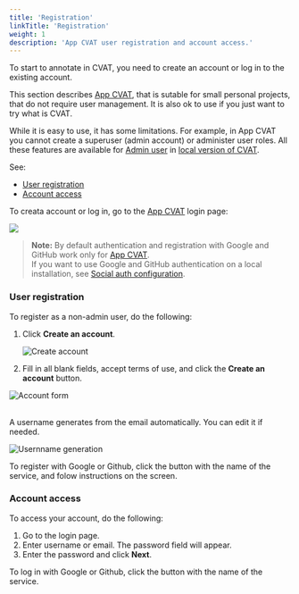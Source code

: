 ```yaml
---
title: 'Registration'
linkTitle: 'Registration'
weight: 1
description: 'App CVAT user registration and account access.'
---
```


To start to annotate in CVAT, you need to
create an account or log in to the existing account.

This section describes [App CVAT](https://app.cvat.ai/), that is sutable
for small personal projects, that do not require user management.
It is also ok to use if you just want to try what is CVAT.

While it is easy to use, it has some limitations.
For example, in App CVAT you cannot create a superuser (admin account)
or administer user roles. All these features are available
for [Admin user](/docs/administration/basics/admin-account/) in
[local version of CVAT](/docs/administration/basics/installation/).

See:

- [User registration](#user-registration)
- [Account access](#account-access)

To creata account or log in, go to the [App CVAT](https://app.cvat.ai/) login page:

![](/images/image001.jpg)

> **Note:** By default authentication and registration with Google and GitHub work only for [App CVAT](https://app.cvat.ai/). <br>If you want to use Google and GitHub authentication on a local installation, see [Social auth configuration](/docs/administration/basics/social-accounts-configuration/).

### User registration

To register as a non-admin user, do the following:

1. Click **Create an account**.

   ![Create account](/images/image002.jpg)

2. Fill in all blank fields, accept terms of use, and
   click the **Create an account** button.

![Account form](/images/image003.jpg)

<br>A username generates from the email automatically. You can edit it if needed.

![Usernname generation](/images/filling_email.gif)

To register with Google or Github, click the button with the name of the service, and folow instructions on the screen.

### Account access

To access your account, do the following:

1. Go to the login page.
2. Enter username or email. The password field will appear.
3. Enter the password and click **Next**.

To log in with Google or Github, click the button with the name of the service.
